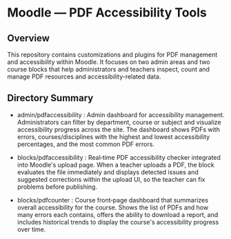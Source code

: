 # Moodle — PDF Accessibility Tools 
## Overview 
This repository contains customizations and plugins for PDF management and accessibility within Moodle. It focuses on two admin areas and two course blocks that help administrators and teachers inspect, count and manage PDF resources and accessibility-related data.

## Directory Summary
- admin/pdfaccessibility : Admin dashboard for accessibility management. Administrators can filter by department, course or subject and visualize accessibility progress across the site. The dashboard shows PDFs with errors, courses/disciplines with the highest and lowest accessibility percentages, and the most common PDF errors. 

- blocks/pdfaccessibility : Real‑time PDF accessibility checker integrated into Moodle's upload page. When a teacher uploads a PDF, the block evaluates the file immediately and displays detected issues and suggested corrections within the upload UI, so the teacher can fix problems before publishing.

- blocks/pdfcounter : Course front‑page dashboard that summarizes overall accessibility for the course. Shows the list of PDFs and how many errors each contains, offers the ability to download a report, and includes historical trends to display the course's accessibility progress over time. 

